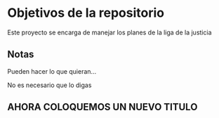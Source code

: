 # Objetivos de la repositorio

Este proyecto se encarga de manejar los planes de la liga de la justicia


## Notas
Pueden hacer lo que quieran...


No es necesario que lo digas

## AHORA COLOQUEMOS UN NUEVO TITULO
